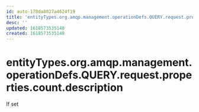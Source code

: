 ```yaml
---
id: auto-178da8027a4624f19
title: 'entityTypes.org.amqp.management.operationDefs.QUERY.request.properties.count.description'
desc: ''
updated: 1618573535140
created: 1618573535140
---
```

# entityTypes.org.amqp.management.operationDefs.QUERY.request.properties.count.description

If set